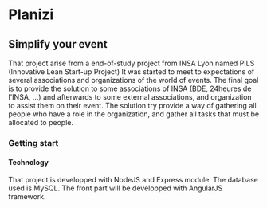 # Planizi
## Simplify your event
That project arise from a end-of-study project from INSA Lyon named PILS (Innovative Lean Start-up Project)
It was started to meet to expectations of several associations and organizations of the world of events.
The final goal is to provide the solution to some associations of INSA (BDE, 24heures de l'INSA, ...) and afterwards to some external associations, and organization to assist them on their event.
The solution try provide a way of gathering all people who have a role in the organization, and gather all tasks that must be allocated to people.

### Getting start
#### Technology
That project is developped with NodeJS and Express module.
The database used is MySQL.
The front part will be developped with AngularJS framework.

